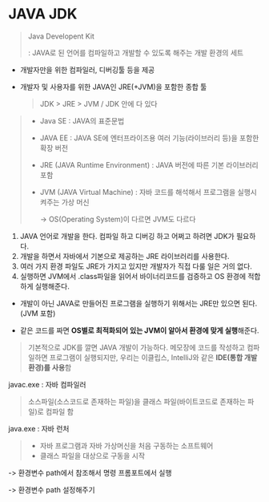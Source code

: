 # JAVA JDK

> Java Developent Kit
>
> : JAVA로 된 언어를 컴파일하고 개발할 수 있도록 해주는 개발 환경의 세트

+ 개발자만을 위한 컴파일러, 디버깅툴 등을 제공

+ 개발자 및 사용자를 위한 JAVA인 JRE(+JVM)을 포함한 종합 툴

  > JDK > JRE > JVM    /  JDK 안에 다 있다



> + Java SE : JAVA의 표준문법
>
> + JAVA EE : JAVA SE에 엔터프라이즈용 여러 기능(라이브러리 등)을   포함한 확장 버전
>
> + JRE (JAVA Runtime Environment) : JAVA 버전에 따른 기본 라이브러리 포함
>
> + JVM (JAVA Virtual Machine) : 자바 코드를 해석해서 프로그램을 실행시켜주는 가상 머신
>
>   -> OS(Operating System)이 다르면 JVM도 다르다



1. JAVA 언어로 개발을 한다. 컴파일 하고 디버깅 하고 어쩌고 하려면 JDK가 필요하다.
2. 개발을 하면서 자바에서 기본으로 제공하는 JRE 라이브러리를 사용한다.
3. 여러 가지 환경 파일도 JRE가 가지고 있지만 개발자가 직접 다룰 일은 거의 없다.
4. 실행하면 JVM에서 .class파일을 읽어서 바이너리코드를 검증하고 OS 환경에 적합하게 실행해준다.



* 개발이 아닌 JAVA로 만들어진 프로그램을 실행하기 위해서는 JRE만 있으면 된다.(JVM 포함)

+ 같은 코드를 짜면 **OS별로 최적화되어 있는 JVM이 알아서 환경에 맞게 실행**해준다.

> 기본적으로 JDK를 깔면 JAVA 개발이 가능하다. 메모장에 코드를 작성하고 컴파일하면 프로그램이 실행되지만, 우리는 이클립스, IntelliJ와 같은 **IDE(통합 개발 환경)를 사용**함



javac.exe : 자바 컴파일러

> 소스파일(소스코드로 존재하는 파일)을 클래스 파일(바이트코드로 존재하는 파일)로 컴파일 함

java.exe : 자바 런처

> + 자바 프로그램과 자바 가상머신을 처음 구동하는 소프트웨어
> + 클래스 파일을 대상으로 구동을 시작

-> 환경변수 path에서 참조해서 명령 프롬포트에서 실행

-> 환경변수 path 설정해주기